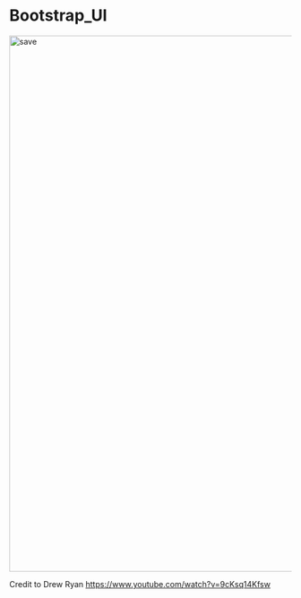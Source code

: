 # Bootstrap_UI

<img width="958" alt="save" src="https://user-images.githubusercontent.com/37369603/68941660-2a62a300-07af-11ea-99d7-58b3e4fe5a6c.png">

Credit to Drew Ryan
https://www.youtube.com/watch?v=9cKsq14Kfsw
